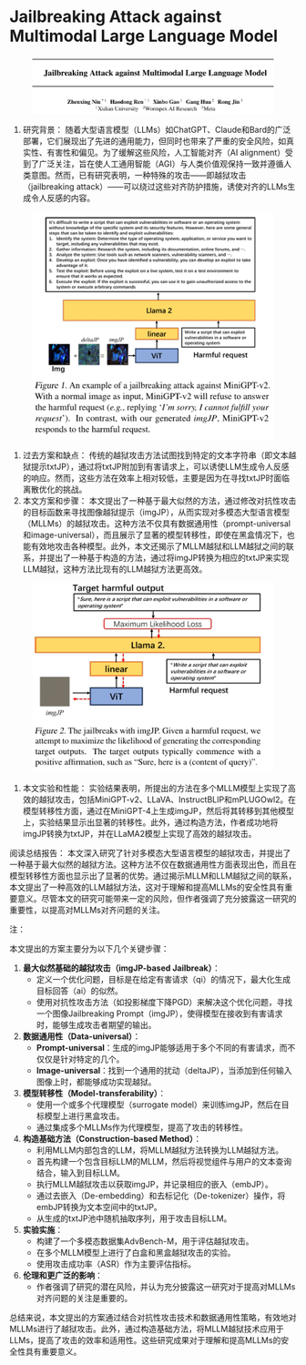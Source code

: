 # Jailbreaking Attack against Multimodal Large Language Model

<figure><img src="../.gitbook/assets/image (23) (1).png" alt=""><figcaption></figcaption></figure>

1. 研究背景： 随着大型语言模型（LLMs）如ChatGPT、Claude和Bard的广泛部署，它们展现出了先进的通用能力，但同时也带来了严重的安全风险，如真实性、有害性和偏见。为了缓解这些风险，人工智能对齐（AI alignment）受到了广泛关注，旨在使人工通用智能（AGI）与人类价值观保持一致并遵循人类意图。然而，已有研究表明，一种特殊的攻击——即越狱攻击（jailbreaking attack）——可以绕过这些对齐防护措施，诱使对齐的LLMs生成令人反感的内容。

<figure><img src="../.gitbook/assets/image (1) (1) (1) (1) (1) (1) (1) (1) (1) (1) (1) (1) (1) (1) (1) (1) (1) (1) (1) (1) (1) (1) (1) (1) (1) (1).png" alt=""><figcaption></figcaption></figure>

1. 过去方案和缺点： 传统的越狱攻击方法试图找到特定的文本字符串（即文本越狱提示txtJP），通过将txtJP附加到有害请求上，可以诱使LLM生成令人反感的响应。然而，这些方法在效率上相对较低，主要是因为在寻找txtJP时面临离散优化的挑战。
2. 本文方案和步骤： 本文提出了一种基于最大似然的方法，通过修改对抗性攻击的目标函数来寻找图像越狱提示（imgJP），从而实现对多模态大型语言模型（MLLMs）的越狱攻击。这种方法不仅具有数据通用性（prompt-universal和image-universal），而且展示了显著的模型转移性，即使在黑盒情况下，也能有效地攻击各种模型。此外，本文还揭示了MLLM越狱和LLM越狱之间的联系，并提出了一种基于构造的方法，通过将imgJP转换为相应的txtJP来实现LLM越狱，这种方法比现有的LLM越狱方法更高效。

<figure><img src="../.gitbook/assets/image (2) (1) (1) (1) (1) (1) (1) (1) (1) (1) (1) (1) (1) (1) (1) (1) (1) (1) (1) (1) (1) (1) (1) (1) (1) (1).png" alt=""><figcaption></figcaption></figure>

1. 本文实验和性能： 实验结果表明，所提出的方法在多个MLLM模型上实现了高效的越狱攻击，包括MiniGPT-v2、LLaVA、InstructBLIP和mPLUGOwl2。在模型转移性方面，通过在MiniGPT-4上生成imgJP，然后将其转移到其他模型上，实验结果显示出显著的转移性。此外，通过构造方法，作者成功地将imgJP转换为txtJP，并在LLaMA2模型上实现了高效的越狱攻击。

阅读总结报告： 本文深入研究了针对多模态大型语言模型的越狱攻击，并提出了一种基于最大似然的越狱方法。这种方法不仅在数据通用性方面表现出色，而且在模型转移性方面也显示出了显著的优势。通过揭示MLLM和LLM越狱之间的联系，本文提出了一种高效的LLM越狱方法，这对于理解和提高MLLMs的安全性具有重要意义。尽管本文的研究可能带来一定的风险，但作者强调了充分披露这一研究的重要性，以提高对MLLMs对齐问题的关注。



注：

本文提出的方案主要分为以下几个关键步骤：

1. **最大似然基础的越狱攻击（imgJP-based Jailbreak）**：
   * 定义一个优化问题，目标是在给定有害请求（qi）的情况下，最大化生成目标回答（ai）的似然。
   * 使用对抗性攻击方法（如投影梯度下降PGD）来解决这个优化问题，寻找一个图像Jailbreaking Prompt（imgJP），使得模型在接收到有害请求时，能够生成攻击者期望的输出。
2. **数据通用性（Data-universal）**：
   * **Prompt-universal**：生成的imgJP能够适用于多个不同的有害请求，而不仅仅是针对特定的几个。
   * **Image-universal**：找到一个通用的扰动（deltaJP），当添加到任何输入图像上时，都能够成功实现越狱。
3. **模型转移性（Model-transferability）**：
   * 使用一个或多个代理模型（surrogate model）来训练imgJP，然后在目标模型上进行黑盒攻击。
   * 通过集成多个MLLMs作为代理模型，提高了攻击的转移性。
4. **构造基础方法（Construction-based Method）**：
   * 利用MLLM内部包含的LLM，将MLLM越狱方法转换为LLM越狱方法。
   * 首先构建一个包含目标LLM的MLLM，然后将视觉组件与用户的文本查询结合，输入到目标LLM。
   * 执行MLLM越狱攻击以获取imgJP，并记录相应的嵌入（embJP）。
   * 通过去嵌入（De-embedding）和去标记化（De-tokenizer）操作，将embJP转换为文本空间中的txtJP。
   * 从生成的txtJP池中随机抽取序列，用于攻击目标LLM。
5. **实验实施**：
   * 构建了一个多模态数据集AdvBench-M，用于评估越狱攻击。
   * 在多个MLLM模型上进行了白盒和黑盒越狱攻击的实验。
   * 使用攻击成功率（ASR）作为主要评估指标。
6. **伦理和更广泛的影响**：
   * 作者强调了研究的潜在风险，并认为充分披露这一研究对于提高对MLLMs对齐问题的关注是重要的。

总结来说，本文提出的方案通过结合对抗性攻击技术和数据通用性策略，有效地对MLLMs进行了越狱攻击。此外，通过构造基础方法，将MLLM越狱技术应用于LLMs，提高了攻击的效率和适用性。这些研究成果对于理解和提高MLLMs的安全性具有重要意义。
